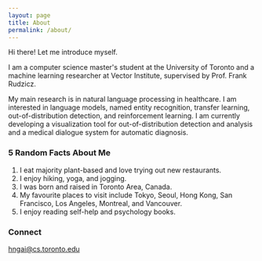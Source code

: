 ```yaml
---
layout: page
title: About
permalink: /about/
---
```


Hi there! Let me introduce myself. 

I am a computer science master's student at the University of Toronto 
and a machine learning researcher at Vector Institute, 
supervised by Prof. Frank Rudzicz. 

My main research is in natural language processing in healthcare. I am interested in 
language models, named entity recognition, transfer learning, 
out-of-distribution detection, and reinforcement learning.
I am currently developing a visualization tool for out-of-distribution detection and analysis
and a medical dialogue system for automatic diagnosis.

### 5 Random Facts About Me

1. I eat majority plant-based and love trying out new restaurants.
2. I enjoy hiking, yoga, and jogging.
3. I was born and raised in Toronto Area, Canada.
4. My favourite places to visit include Tokyo, Seoul, Hong Kong, San Francisco, Los Angeles, Montreal, and Vancouver.
5. I enjoy reading self-help and psychology books.
### Connect

[hngai@cs.toronto.edu](mailto:email@domain.com)